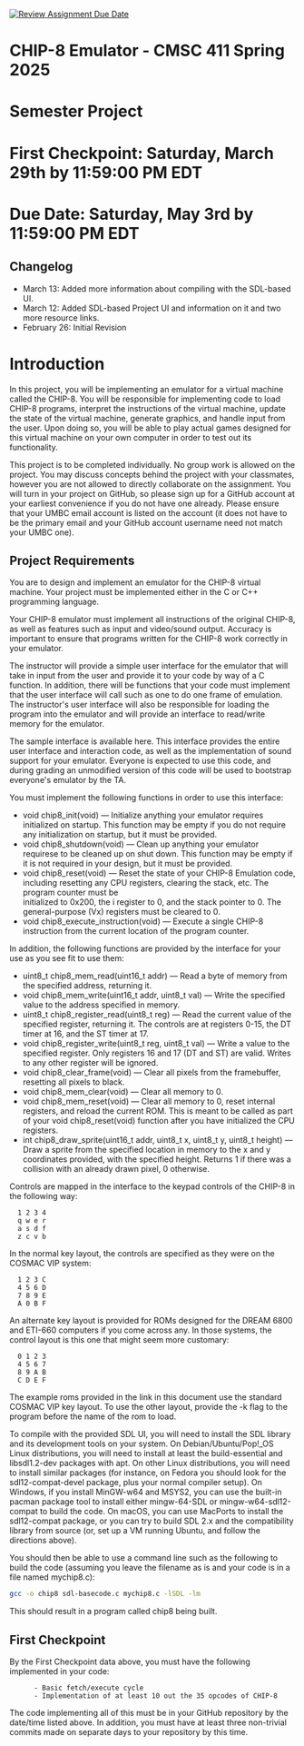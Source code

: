 [![Review Assignment Due Date](https://classroom.github.com/assets/deadline-readme-button-22041afd0340ce965d47ae6ef1cefeee28c7c493a6346c4f15d667ab976d596c.svg)](https://classroom.github.com/a/XpvI6cTa)
# CHIP-8 Emulator - CMSC 411 Spring 2025

# Semester Project

# First Checkpoint: Saturday, March 29th by 11:59:00 PM EDT

# Due Date: Saturday, May 3rd by 11:59:00 PM EDT

## Changelog

- March 13: Added more information about compiling with the SDL-based UI.
- March 12: Added SDL-based Project UI and information on it and two more resource links.
- February 26: Initial Revision 

# Introduction
In this project, you will be implementing an emulator for a virtual machine called the CHIP-8. You will be responsible for implementing code to load CHIP-8 programs, interpret the instructions of the virtual machine, update the state of the virtual machine, generate graphics, and handle input from the user. Upon doing so, you will be able to play actual games designed for this virtual machine on your own computer in order to test out its functionality.

This project is to be completed individually. No group work is allowed on the project. You may discuss concepts behind the project with your classmates, however you are not allowed to directly collaborate on the assignment. You will turn in your project on GitHub, so please sign up for a GitHub account at your earliest convenience if you do not have one already. Please ensure that your UMBC email account is listed on the account (it does not have to be the primary email and your GitHub account username need not match your UMBC one).

## Project Requirements

You are to design and implement an emulator for the CHIP-8 virtual machine. Your project must be implemented either in the C or C++ programming language.

Your CHIP-8 emulator must implement all instructions of the original CHIP-8, as well as features such as input and video/sound output. Accuracy is important to ensure that programs written for the CHIP-8 work correctly in your emulator.

The instructor will provide a simple user interface for the emulator that will take in input from the user and provide it to your code by way of a C function. In addition, there will be functions that your code must implement that the user interface will call such as one to do one frame of emulation. The instructor's user interface will also be responsible for loading the program into the emulator and will provide an interface to read/write memory for the emulator.

The sample interface is available here. This interface provides the entire user interface and interaction code, as well as the implementation of sound support for your emulator. Everyone is expected to use this code, and during grading an unmodified version of this code will be used to bootstrap everyone's emulator by the TA.

You must implement the following functions in order to use this interface:

- void chip8_init(void) — Initialize anything your emulator requires initialized on startup. This function may be empty if you do not require any initialization on startup,     but it must be provided.
- void chip8_shutdown(void) — Clean up anything your emulator requirese to be cleaned up on shut down. This function may be empty if it is not required in your design, but 
   it must be provided.
- void chip8_reset(void) — Reset the state of your CHIP-8 Emulation code, including resetting any CPU registers, clearing the stack, etc. The program counter must be       
  initialized to 0x200, the i register to 0, and the stack pointer to 0. The general-purpose (Vx) registers must be cleared to 0.
- void chip8_execute_instruction(void) — Execute a single CHIP-8 instruction from the current location of the program counter.
  
In addition, the following functions are provided by the interface for your use as you see fit to use them:
- uint8_t chip8_mem_read(uint16_t addr) — Read a byte of memory from the specified address, returning it.
- void chip8_mem_write(uint16_t addr, uint8_t val) — Write the specified value to the address specified in memory.
- uint8_t chip8_register_read(uint8_t reg) — Read the current value of the specified register, returning it. The controls are at registers 0-15, the DT timer at 16, and the    ST timer at 17.
- void chip8_register_write(uint8_t reg, uint8_t val) — Write a value to the specified register. Only registers 16 and 17 (DT and ST) are valid. Writes to any other register 
  will be ignored.
- void chip8_clear_frame(void) — Clear all pixels from the framebuffer, resetting all pixels to black.
- void chip8_mem_clear(void) — Clear all memory to 0.
- void chip8_mem_reset(void) — Clear all memory to 0, reset internal registers, and reload the current ROM. This is meant to be called as part of your void chip8_reset(void) 
  function after you have initialized the CPU registers.
- int chip8_draw_sprite(uint16_t addr, uint8_t x, uint8_t y, uint8_t height) — Draw a sprite from the specified location in memory to the x and y coordinates provided, with    the specified height. Returns 1 if there was a collision with an already drawn pixel, 0 otherwise.

Controls are mapped in the interface to the keypad controls of the CHIP-8 in the following way:

      1 2 3 4
      q w e r
      a s d f
      z c v b

In the normal key layout, the controls are specified as they were on the COSMAC VIP system:

      1 2 3 C
      4 5 6 D
      7 8 9 E
      A 0 B F

An alternate key layout is provided for ROMs designed for the DREAM 6800 and ETI-660 computers if you come across any. In those systems, the control layout is this one that might seem more customary:

      0 1 2 3
      4 5 6 7
      8 9 A B
      C D E F

The example roms provided in the link in this document use the standard COSMAC VIP key layout. To use the other layout, provide the -k flag to the program before the name of the rom to load.

To compile with the provided SDL UI, you will need to install the SDL library and its development tools on your system. On Debian/Ubuntu/Pop!_OS Linux distributions, you will need to install at least the build-essential and libsdl1.2-dev packages with apt. On other Linux distributions, you will need to install similar packages (for instance, on Fedora you should look for the sdl12-compat-devel package, plus your normal compiler setup). On Windows, if you install MinGW-w64 and MSYS2, you can use the built-in pacman package tool to install either mingw-64-SDL or mingw-w64-sdl12-compat to build the code. On macOS, you can use MacPorts to install the sdl12-compat package, or you can try to build SDL 2.x and the compatibility library from source (or, set up a VM running Ubuntu, and follow the directions above).

You should then be able to use a command line such as the following to build the code (assuming you leave the filename as is and your code is in a file named mychip8.c):

```bash
gcc -o chip8 sdl-basecode.c mychip8.c -lSDL -lm

```
This should result in a program called chip8 being built.

## First Checkpoint

By the First Checkpoint data above, you must have the following implemented in your code:

          - Basic fetch/execute cycle
          - Implementation of at least 10 out the 35 opcodes of CHIP-8
          
The code implementing all of this must be in your GitHub repository by the date/time listed above. In addition, you must have at least three non-trivial commits made on separate days to your repository by this time.
